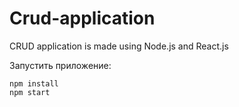 # Crud-application


CRUD application is made using Node.js and React.js

Запустить приложение:

```
npm install
npm start
```
